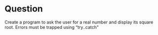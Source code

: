 # Question

Create a program to ask the user for a real number and display its square root. Errors must be trapped using “try..catch"
